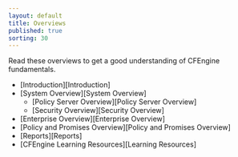 ```yaml
---
layout: default
title: Overviews
published: true
sorting: 30
---
```


Read these overviews to get a good understanding of CFEngine fundamentals.

* [Introduction][Introduction]
* [System Overview][System Overview]
	* [Policy Server Overview][Policy Server Overview]
	* [Security Overview][Security Overview]
* [Enterprise Overview][Enterprise Overview]
* [Policy and Promises Overview][Policy and Promises Overview]
* [Reports][Reports]
* [CFEngine Learning Resources][Learning Resources]


